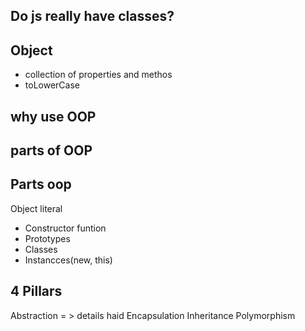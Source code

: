 ## Do js really have classes?

## Object 
- collection of properties and methos
- toLowerCase

## why use OOP
## parts of OOP

## Parts oop
Object literal

- Constructor funtion
- Prototypes
- Classes
- Instancces(new, this)


## 4 Pillars

Abstraction = > details haid
Encapsulation
Inheritance
Polymorphism